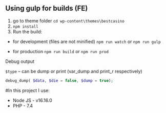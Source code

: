## Using gulp for builds (FE)
1. go to theme folder ```cd wp-content\themes\bestcasino```
2. ```npm install```
3. Run the build:
-  for development (files are not minified)
```npm run watch``` or ```npm run gulp```

-  for production
   ```npm run build``` or ```npm run prod```
   
Debug output

```$type``` – can be dump or print (var_dump and print_r respectively)

```PHP
debug_dump( $data, $die = false, $dump = true);
```
#In this project I use:
-  Node JS - v16.16.0
-  PHP - 7.4
